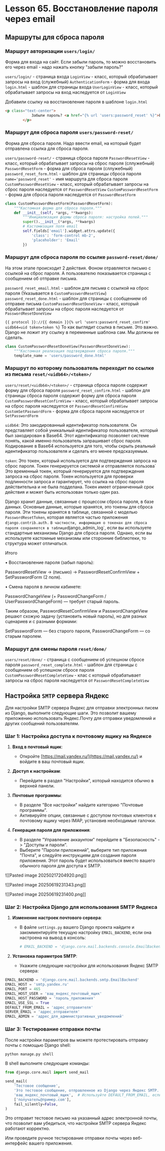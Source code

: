 # Lesson 65. Восстановление пароля через email

## Маршруты для сброса пароля

### Маршрут авторизации `users/login/`

Форма для входа на сайт. Если забыли пароль, то можно восстановить его через email - надо нажать кнопку "забыли пароль?"

`users/login/` - страница входа
`LoginView` - класс, который обрабатывает запросы на вход (служебный)
`AuthenticationForm` - форма для входа
`login.html` - шаблон для страницы входа
`UserLoginView` - класс, который обрабатывает запросы на вход наследуется от `LoginView`

Добавили ссылку на восстановление пароля в шаблоне `login.html`

```html
<p class="text-center">
            Забыли пароль? <a href="{% url 'users:password_reset' %}">Восстановить</a>
        </p>
```

### Маршрут для сброса пароля `users/password-reset/`

Форма для сброса пароля. Надо ввести email, на который будет отправлена ссылка для сброса пароля.

`users/password-reset/` - страница сброса пароля
`PasswordResetView` - класс, который обрабатывает запросы на сброс пароля (сллужебный)
`PasswordResetForm` - форма для сброса пароля (сллужебный)
`password_reset_form.html` - шаблон для страницы сброса пароля
`name='password_reset'` - имя маршрута для сброса пароля
`CustomPasswordResetView` - класс, который обрабатывает запросы на сброс пароля наследуется от `PasswordResetView`
`CustomPasswordResetForm` - форма для сброса пароля наследуется от `PasswordResetForm`

```python
class CustomPasswordResetForm(PasswordResetForm):
    """Кастомная форма для сброса пароля."""
    def __init__(self, *args, **kwargs):
        """Инициализация формы сброса пароля: настройка полей."""
        super().__init__(*args, **kwargs)
        # Кастомизация поля email
        self.fields['email'].widget.attrs.update({
            'class': 'form-control mb-2',
            'placeholder': 'Email'
        })
```


### Маршрут для сброса пароля по ссылке `password-reset/done/`

На этом этапе происходит 2 действия. Фоном отравляется письмо с ссылкой на сброс пароля. А пользователю показывается страница с сообщением об отправке письма.

`password_reset_email.html` - шаблон для письма с ссылкой на сброс пароля (Указывается в `CustomPasswordResetView`)
`password_reset_done.html` - шаблон для страницы с сообщением об отправке письма
`CustomPasswordResetDoneView` - класс, который обрабатывает запросы на сброс пароля наследуется от `PasswordResetDoneView`

`{{ protocol }}://{{ domain }}{% url 'users:password_reset_confirm' uidb64=uid token=token %}`
То как выглядит ссылка в письме. Это важно. Django не ложит эту ссылку в переменные шаблона сам.
Мы должны ее сделать.

```python
class CustomPasswordResetDoneView(PasswordResetDoneView):
    """Кастомная реализация подтверждения сброса пароля."""
    template_name = 'users/password_done.html'
```

### Маршрут по которому пользователь переходит по ссылке из письма `reset/<uidb64>/<token>/`

`users/reset/<uidb64>/<token>/` - страница сброса пароля содержит форму для сброса пароля
`password_reset_confirm.html` - шаблон для страницы сброса пароля содержит форму для сброса пароля
`CustomPasswordResetConfirmView` - класс, который обрабатывает запросы на сброс пароля наследуется от `PasswordResetConfirmView`
`CustomSetPasswordForm` - форма для сброса пароля наследуется от `SetPasswordForm`

`uidb64`: Это закодированный идентификатор пользователя. Он представляет собой уникальный идентификатор пользователя, который был закодирован в Base64. Этот идентификатор позволяет системе понять, какой именно пользователь запрашивает сброс пароля. Кодирование в Base64 используется для того, чтобы скрыть реальный идентификатор пользователя и сделать его менее предсказуемым.

`token`: Это токен, который используется для подтверждения запроса на сброс пароля. Токен генерируется системой и отправляется пользова` Это временный токен, который генерируется для подтверждения запроса на сброс пароля. Токен используется для проверки подлинности запроса и гарантирует, что ссылка на сброс пароля действительна и не была подделана. Токен имеет ограниченный срок действия и может быть использован только один раз.

Django хранит данные, связанные с процессом сброса пароля, в базе данных. Основные данные, которые хранятся, это токены для сброса пароля. Эти токены хранятся в таблице, связанной с моделью `PasswordResetToken`, которая является частью приложения `django.contrib.auth.`
`
В частности, информация о токенах для сброса пароля сохраняется в таблице `django_admin_log`, если вы используете стандартные механизмы Django для сброса пароля. Однако, если вы используете кастомные механизмы или сторонние библиотеки, то структура может отличаться.


Итого

• Восстановление пароля (забыл пароль):

PasswordResetView → (письмо) → PasswordResetConfirmView + SetPasswordForm (2 поля).

• Смена пароля в личном кабинете:

PasswordChangeView (+ PasswordChangeForm / UserPasswordChangeForm) — требует старый пароль.

Таким образом, PasswordResetConfirmView и PasswordChangeView решают схожую задачу (установить новый пароль), но для разных сценариев и с разными формами:

SetPasswordForm — без старого пароля, PasswordChangeForm — со старым паролем.

### Маршрут для смены пароля `reset/done/`
`users/reset/done/` - страница с сообщением об успешном сбросе пароля
`password_reset_complete.html` - шаблон для страницы с сообщением об успешном сбросе пароля
`CustomPasswordResetCompleteView` - клас с который обрабатывает запросы на сброс пароля наследуется от `PasswordResetCompleteView`


## Настройка `SMTP` сервера Яндекс


Для настройки SMTP сервера Яндекс для отправки электронных писем из Django, выполните следующие шаги. Это позволит вашему приложению использовать Яндекс.Почту для отправки уведомлений и других сообщений пользователям.

### Шаг 1: Настройка доступа к почтовому ящику на Яндексе

1. **Вход в почтовый ящик**:
   - Откройте [https://mail.yandex.ru/](https://mail.yandex.ru/) и войдите в ваш почтовый ящик.

2. **Доступ к настройкам**:
   - Перейдите в раздел "Настройки", который находится обычно в верхней панели.

3. **Почтовые программы**:
   - В разделе "Все настройки" найдите категорию "Почтовые программы".
   - Активируйте опции, связанные с доступом почтовых клиентов к почтовому ящику через IMAP, установив необходимые галочки.

4. **Генерация пароля для приложения**:
   - В разделе "Управление аккаунтом" перейдите в "Безопасность" -> "Доступы и пароли".
   - Выберите "Пароли приложений", выберите тип приложения "Почта", и следуйте инструкциям для создания пароля приложения. Этот пароль будет использоваться вместо вашего обычного пароля для доступа к SMTP.

![[Pasted image 20250217204920.png]]

![[Pasted image 20250619231343.png]]

![[Pasted image 20250619231400.png]]


### Шаг 2: Настройка Django для использования SMTP Яндекса

1. **Изменение настроек почтового сервера**:
   - В файле `settings.py` вашего Django проекта найдите и закомментируйте текущую настройку `EMAIL_BACKEND`, если она настроена на вывод в консоль:
     ```python
     # EMAIL_BACKEND = 'django.core.mail.backends.console.EmailBackend'
     ```

2. **Установка параметров SMTP**:
   - Укажите следующие настройки для использования Яндекс SMTP сервера:
```python
EMAIL_BACKEND = 'django.core.mail.backends.smtp.EmailBackend'
EMAIL_HOST = 'smtp.yandex.ru'
EMAIL_PORT = 465
EMAIL_HOST_USER = 'ваш_яндекс_почтовый_ящик'
EMAIL_HOST_PASSWORD = 'пароль_приложения'
EMAIL_USE_SSL = True
DEFAULT_FROM_EMAIL = 'адрес_отправителя'
SERVER_EMAIL = 'адрес_отправителя'
EMAIL_ADMIN = 'адрес_для_административных_уведомлений'
```

### Шаг 3: Тестирование отправки почты

После настройки параметров вы можете протестировать отправку почты с помощью Django shell:

```bash
python manage.py shell
```

В shell выполните следующие команды:

```python
from django.core.mail import send_mail

send_mail(
    'Тестовое сообщение',
    'Это тестовое сообщение, отправленное из Django через Яндекс SMTP.',
    'ваш_яндекс_почтовый_ящик',  # Используйте DEFAULT_FROM_EMAIL, если он установлен
    ['получатель@пример.com'],
    fail_silently=False,
)
```

Это отправит тестовое письмо на указанный адрес электронной почты, что позволит вам убедиться, что настройки SMTP сервера Яндекс работают корректно.

Или проведите ручное тестирование отправки почты через веб-интерфейс вашего приложения.